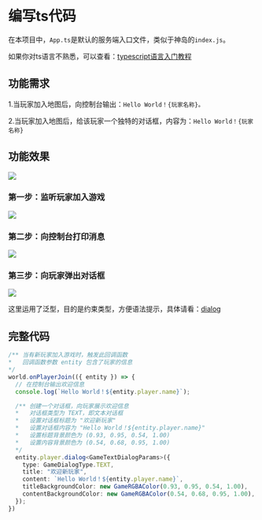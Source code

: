 # 编写ts代码

在本项目中，`App.ts`是默认的服务端入口文件，类似于神岛的`index.js`。

如果你对ts语言不熟悉，可以查看：[typescript语言入门教程](https://typescript.p6p.net/about/experience.html)
## 功能需求
1.当玩家加入地图后，向控制台输出：`Hello World！{玩家名称}。`

2.当玩家加入地图后，给该玩家一个独特的对话框，内容为：`Hello World！{玩家名称}`

## 功能效果
![](/QQ20241025-105839.png)

### 第一步：监听玩家加入游戏
![](/QQ20241101-150107.png)


### 第二步：向控制台打印消息

![](/QQ20241101-150138.png)


### 第三步：向玩家弹出对话框
![](/QQ20241101-150220.png)

这里运用了泛型，目的是约束类型，方便语法提示，具体请看：[dialog](/codeDiff/dialog)

## 完整代码
```typescript
/** 当有新玩家加入游戏时，触发此回调函数
*   回调函数参数 entity 包含了玩家的信息
*/
world.onPlayerJoin(({ entity }) => {
  // 在控制台输出欢迎信息
  console.log(`Hello World！${entity.player.name}`);

  /** 创建一个对话框，向玩家展示欢迎信息
  *   对话框类型为 TEXT，即文本对话框
  *   设置对话框标题为 "欢迎新玩家"
  *   设置对话框内容为 "Hello World！${entity.player.name}"
  *   设置标题背景颜色为 (0.93, 0.95, 0.54, 1.00)
  *   设置内容背景颜色为 (0.54, 0.68, 0.95, 1.00)
  */
  entity.player.dialog<GameTextDialogParams>({
    type: GameDialogType.TEXT,
    title: "欢迎新玩家",
    content: `Hello World！${entity.player.name}`,
    titleBackgroundColor: new GameRGBAColor(0.93, 0.95, 0.54, 1.00),
    contentBackgroundColor: new GameRGBAColor(0.54, 0.68, 0.95, 1.00),
  });
})
```
